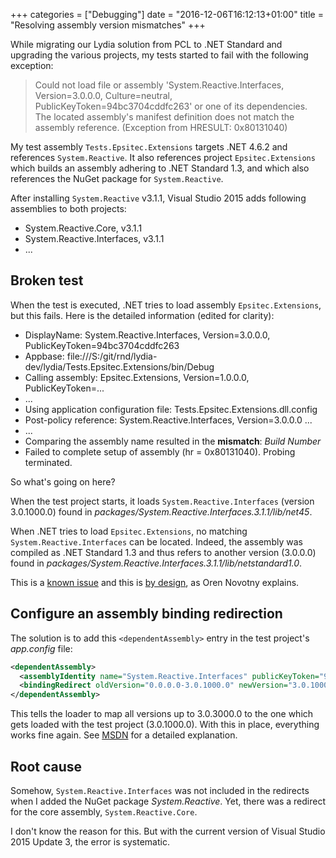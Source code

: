 +++
categories = ["Debugging"]
date = "2016-12-06T16:12:13+01:00"
title = "Resolving assembly version mismatches"
+++

While migrating our Lydia solution from PCL to .NET Standard and upgrading
the various projects, my tests started to fail with the following exception:

> Could not load file or assembly 'System.Reactive.Interfaces, Version=3.0.0.0, Culture=neutral, PublicKeyToken=94bc3704cddfc263' or one of its dependencies. The located assembly's manifest definition does not match the assembly reference. (Exception from HRESULT: 0x80131040)

My test assembly `Tests.Epsitec.Extensions` targets .NET 4.6.2 and references
`System.Reactive`. It also references project `Epsitec.Extensions` which builds
an assembly adhering to .NET Standard 1.3, and which also references the NuGet
package for `System.Reactive`.

After installing `System.Reactive` v3.1.1, Visual Studio 2015 adds following
assemblies to both projects:

* System.Reactive.Core, v3.1.1
* System.Reactive.Interfaces, v3.1.1
* ...

## Broken test

When the test is executed, .NET tries to load assembly `Epsitec.Extensions`,
but this fails. Here is the detailed information (edited for clarity):

* DisplayName: System.Reactive.Interfaces, Version=3.0.0.0, PublicKeyToken=94bc3704cddfc263
* Appbase: file:///S:/git/rnd/lydia-dev/lydia/Tests.Epsitec.Extensions/bin/Debug
* Calling assembly: Epsitec.Extensions, Version=1.0.0.0, PublicKeyToken=...
* ...
* Using application configuration file: Tests.Epsitec.Extensions.dll.config
* Post-policy reference: System.Reactive.Interfaces, Version=3.0.0.0 ...
* ...
* Comparing the assembly name resulted in the **mismatch**: _Build Number_
* Failed to complete setup of assembly (hr = 0x80131040). Probing terminated.

So what's going on here?

When the test project starts, it loads `System.Reactive.Interfaces` (version
3.0.1000.0) found in _packages/System.Reactive.Interfaces.3.1.1/lib/net45_.

When .NET tries to load `Epsitec.Extensions`, no matching `System.Reactive.Interfaces`
can be located. Indeed, the assembly was compiled as .NET Standard 1.3 and thus refers
to another version (3.0.0.0) found in _packages/System.Reactive.Interfaces.3.1.1/lib/netstandard1.0_. 

This is a [known issue](https://github.com/Reactive-Extensions/Rx.NET/issues/299) and this
is [by design](https://github.com/Reactive-Extensions/Rx.NET/issues/205), as
Oren Novotny explains.

## Configure an assembly binding redirection

The solution is to add this `<dependentAssembly>` entry in the test project's _app.config_
file:

```xml
<dependentAssembly>
  <assemblyIdentity name="System.Reactive.Interfaces" publicKeyToken="94bc3704cddfc263" culture="neutral" />
  <bindingRedirect oldVersion="0.0.0.0-3.0.1000.0" newVersion="3.0.1000.0" />
</dependentAssembly>
```

This tells the loader to map all versions up to 3.0.3000.0 to the one which
gets loaded with the test project (3.0.1000.0). With this in place, everything
works fine again.
See [MSDN](https://msdn.microsoft.com/en-us/library/7wd6ex19.aspx) for
a detailed explanation.

## Root cause

Somehow, `System.Reactive.Interfaces` was not included in the redirects when
I added the NuGet package _System.Reactive_. Yet, there was a redirect for the
core assembly, `System.Reactive.Core`.

I don't know the reason for this. But with the current version of Visual Studio
2015 Update 3, the error is systematic.
